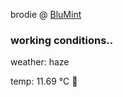 brodie @ [BluMint](https://www.linkedin.com/company/blumint-io/)

<!--weather_start-->
### working conditions..

weather: haze 

temp: 11.69 °C 👕

<!--weather_end-->
